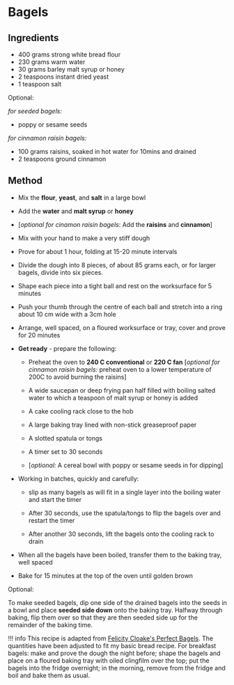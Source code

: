 # Bagels

## Ingredients

* 400 grams strong white bread flour
* 230 grams warm water
* 30 grams barley malt syrup or honey
* 2 teaspoons instant dried yeast
* 1 teaspoon salt

Optional:

_for seeded bagels:_

- poppy or sesame seeds

_for cinnamon raisin bagels:_

* 100 grams raisins, soaked in hot water for 10mins and drained
* 2 teaspoons ground cinnamon

## Method

* Mix the __flour__, __yeast__, and __salt__ in a large bowl

* Add the __water__ and __malt syrup__ or __honey__

* [_optional for cinamon raisin bagels_: Add the **raisins** and **cinnamon**]

* Mix with your hand to make a very stiff dough

* Prove for about 1 hour, folding at 15-20 minute intervals

* Divide the dough into 8 pieces, of about 85 grams each, or for larger bagels, divide into six pieces.

* Shape each piece into a tight ball and rest on the worksurface for 5 minutes

* Push your thumb through the centre of each ball and stretch into a ring about 10 cm wide with a 3cm hole

* Arrange, well spaced, on a floured worksurface or tray, cover and prove for 20 minutes

* __Get ready__ - prepare the following:
  
   * Preheat the oven to __240 C conventional__ or __220 C fan__ [_optional for cinnamon raisin bagels:_ preheat oven to a lower temperature of 200C to avoid burning the raisins]
  
   * A wide saucepan or deep frying pan half filled with boiling salted water to which a teaspoon of malt syrup or honey is added
  
   * A cake cooling rack close to the hob
  
   * A large baking tray lined with non-stick greaseproof paper
  
   * A slotted spatula or tongs
  
   * A timer set to 30 seconds
  
   * [_optional:_ A cereal bowl with poppy or sesame seeds in for dipping]

* Working in batches, quickly and carefully:
  
   * slip as many bagels as will fit in a single layer into the boiling water and start the timer
  
   * After 30 seconds, use the spatula/tongs to flip the bagels over and restart the timer
  
   * After another 30 seconds, lift the bagels onto the cooling rack to drain

* When all the bagels have been boiled, transfer them to the baking tray, well spaced

* Bake for 15 minutes at the top of the oven until golden brown

Optional:

To make seeded bagels, dip one side of the drained bagels into the seeds in a bowl and place __seeded side down__ onto the baking tray. Halfway through baking, flip them over so that they are then seeded side up for the remainder of the baking time.

!!! info
    This recipe is adapted from [Felicity Cloake's Perfect Bagels](https://www.theguardian.com/lifeandstyle/wordofmouth/2014/aug/07/how-to-make-perfect-bagels). The quantities have been adjusted to fit my basic bread recipe. For breakfast bagels: make and prove the dough the night before; shape the bagels and place on a floured baking tray with oiled clingfilm over the top; put the bagels into the fridge overnight; in the morning, remove from the fridge and boil and bake them as usual.
